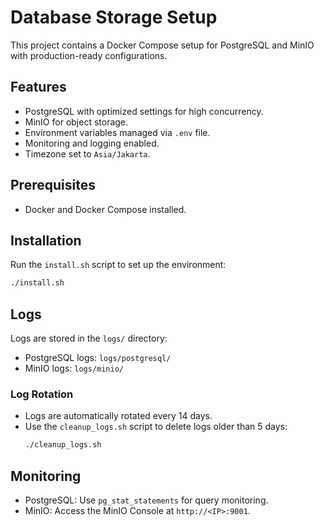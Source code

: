 # Database Storage Setup

This project contains a Docker Compose setup for PostgreSQL and MinIO with production-ready configurations.

## Features
- PostgreSQL with optimized settings for high concurrency.
- MinIO for object storage.
- Environment variables managed via `.env` file.
- Monitoring and logging enabled.
- Timezone set to `Asia/Jakarta`.

## Prerequisites
- Docker and Docker Compose installed.

## Installation
Run the `install.sh` script to set up the environment:
```bash
./install.sh
```

## Logs
Logs are stored in the `logs/` directory:
- PostgreSQL logs: `logs/postgresql/`
- MinIO logs: `logs/minio/`

### Log Rotation
- Logs are automatically rotated every 14 days.
- Use the `cleanup_logs.sh` script to delete logs older than 5 days:
  ```bash
  ./cleanup_logs.sh
  ```

## Monitoring
- PostgreSQL: Use `pg_stat_statements` for query monitoring.
- MinIO: Access the MinIO Console at `http://<IP>:9001`.
